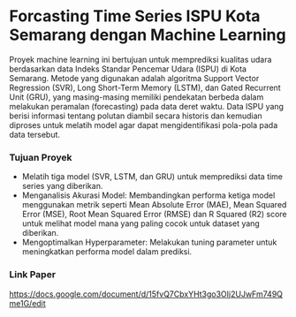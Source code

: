 # Forcasting Time Series ISPU Kota Semarang dengan Machine Learning

Proyek machine learning ini bertujuan untuk memprediksi kualitas udara berdasarkan data Indeks Standar Pencemar Udara (ISPU) di Kota Semarang. 
Metode yang digunakan adalah algoritma Support Vector Regression (SVR), Long Short-Term Memory (LSTM), dan Gated Recurrent Unit (GRU), yang masing-masing memiliki pendekatan berbeda dalam melakukan peramalan (forecasting) pada data deret waktu. 
Data ISPU yang berisi informasi tentang polutan diambil secara historis dan kemudian diproses untuk melatih model agar dapat mengidentifikasi pola-pola pada data tersebut.

### Tujuan Proyek

- Melatih tiga model (SVR, LSTM, dan GRU) untuk memprediksi data time series yang diberikan.
- Menganalisis Akurasi Model: Membandingkan performa ketiga model menggunakan metrik seperti Mean Absolute Error (MAE), Mean Squared Error (MSE), Root Mean Squared Error (RMSE) dan R Squared (R2) score  untuk melihat model mana yang paling cocok untuk dataset yang diberikan.
- Mengoptimalkan Hyperparameter: Melakukan tuning parameter untuk meningkatkan performa model dalam prediksi.

### Link Paper
https://docs.google.com/document/d/15fvQ7CbxYHt3go3OIj2UJwFm749Qme1G/edit
